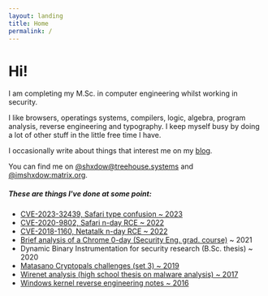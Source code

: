 ```yaml
---
layout: landing
title: Home
permalink: /
---
```


# Hi!

I am completing my M.Sc. in computer
engineering whilst working in security.

I like browsers, operatings systems,
compilers, logic, algebra, program
analysis, reverse
engineering and typography. I keep myself
busy by doing a lot of other stuff in
the little free time I have.

I occasionally write about things that
interest me on my [blog](/blog).

You can find me on 
[@shxdow@treehouse.systems](https://social.treehouse.systems/@shxdow)
and 
[@imshxdow:matrix.org](https://matrix.to/#/@imshxdow:matrix.org).

##### These are things I've done at some point:

<!-- * ▗ ▚▗▜▖▘▛ ▟ ▖ ▚ ~ 2023 -->
* [CVE-2023-32439, Safari type confusion ~ 2023](/cve-2023-32439/)
* [CVE-2020-9802, Safari n-day RCE ~ 2022](/cve-2020-9802)
* [CVE-2018-1160, Netatalk n-day RCE ~ 2022](/cve-2018-1160)
* [Brief analysis of a Chrome 0-day (Security Eng. grad. course)](https://github.com/shxdow/presentations/blob/main/presentation.html) ~ 2021
* Dynamic Binary Instrumentation for security research (B.Sc. thesis) ~ 2020
* [Matasano Cryptopals challenges (set 3) ~ 2019](https://github.com/shxdow/matasano)
* [Wirenet analysis (high school thesis on malware analysis) ~ 2017](/wirenet-analysis/)
* [Windows kernel reverse engineering notes ~ 2016](/nt-kernel-notes/)
